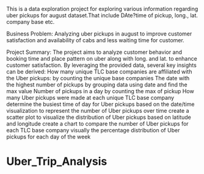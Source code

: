 This is a data exploration project for exploring various information regarding uber pickups for august dataset.That include DAte?time of pickup, long., lat. company base etc.

Business Problem: Analyzing uber pickups in august to improve customer satisfaction and availability of cabs and less waiting time for customer.

Project Summary: The project aims to analyze customer behavior and booking time and place pattern on uber along with long. and lat. to enhance customer satisfaction. By leveraging the provided data, several key insights can be derived:
How many unique TLC base companies are affiliated with the Uber pickups: by counting the unique base companies
The date with the highest number of pickups by grouping data using date and find the max value
Number of pickups in a day by counting the max of pickup 
How many Uber pickups were made at each unique TLC base company
determine the busiest time of day for Uber pickups based on the date/time 
visualization to represent the number of Uber pickups over time
create a scatter plot to visualize the distribution of Uber pickups based on latitude and longitude
create a chart to compare the number of Uber pickups for each TLC base company visually
the percentage distribution of Uber pickups for each day of the week
# Uber_Trip_Analysis
